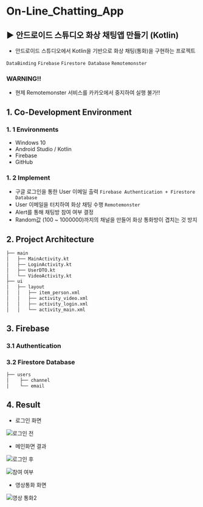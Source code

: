 # On-Line_Chatting_App
## ▶ 안드로이드 스튜디오 화상 채팅앱 만들기 (Kotlin)
 
 - 안드로이드 스튜디오에서 Kotlin을 기반으로 화상 채팅(통화)을 구현하는 프로젝트

`DataBinding` `Firebase` `Firestore Database` `Remotemonster`

### WARNING!!
- 현제 Remotemonster 서비스를 카카오에서 중지하여 실행 불가!!

## 1. Co-Development Environment   
### 1. 1 Environments
- Windows 10
- Android Studio / Kotlin 
- Firebase
- GitHub

### 1. 2 Implement
- 구글 로그인을 통한 User 이메일 출력 `Firebase Authentication + Firestore Database`
- User 이메일을 터치하여 화상 채팅 수행 `Remotemonster`
- Alert를 통해 채팅방 참여 여부 결정
- Random값 (100 ~ 1000000)까지의 채널을 만들어 화상 통화방이 겹치는 것 방지

## 2. Project Architecture   
```bash
├── main
│   ├── MainActivity.kt
│   ├── LoginActivity.kt
│   ├── UserDTO.kt
│   └── VideoActivity.kt
├── ui
│   ├── layout
│   │   ├── item_person.xml
│   │   ├── activity_video.xml
│   │   ├── activity_login.xml
│   │   └── activity_main.xml
```

## 3. Firebase   
### 3.1 Authentication

### 3.2 Firestore Database
```bash
├── users
│    ├── channel
│    └── email

```

## 4. Result
- 로그인 화면
  
![로그인 전](https://github.com/shyang12/On_Line_Chatting/assets/85710913/491bb610-74ce-4ac2-a667-d9b324638eb2)

- 메인화면 결과

![로그인 후](https://github.com/shyang12/On_Line_Chatting/assets/85710913/bf05344c-6998-4a9b-8eac-e15a954d635d)

![참여 여부](https://github.com/shyang12/On_Line_Chatting/assets/85710913/1decd4f0-75d2-402b-bd5c-31ac128af656)



- 영상통화 화면

![영상 통화2](https://github.com/shyang12/On_Line_Chatting/assets/85710913/916055a3-d6cd-4f22-9086-9dc7fe3967f4)
  
